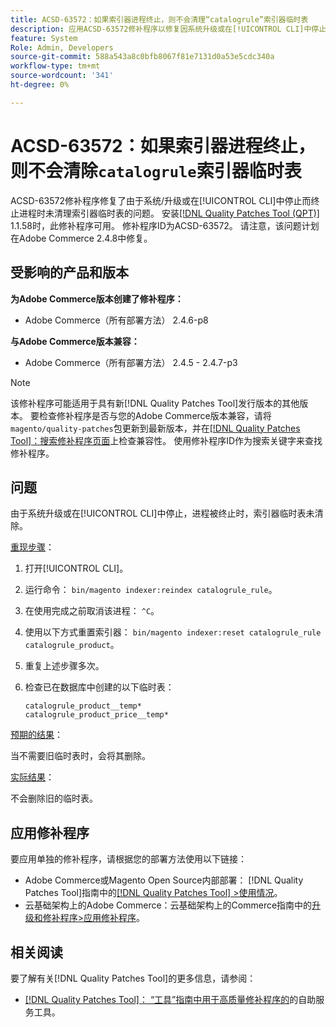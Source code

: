 ```yaml
---
title: ACSD-63572：如果索引器进程终止，则不会清理“catalogrule”索引器临时表
description: 应用ACSD-63572修补程序以修复因系统升级或在[!UICONTROL CLI]中停止进程而终止时，未清理索引器表的Adobe Commerce问题。
feature: System
Role: Admin, Developers
source-git-commit: 588a543a8c0bfb8067f81e7131d0a53e5cdc340a
workflow-type: tm+mt
source-wordcount: '341'
ht-degree: 0%

---
```



# ACSD-63572：如果索引器进程终止，则不会清除`catalogrule`索引器临时表

ACSD-63572修补程序修复了由于系统/升级或在[!UICONTROL CLI]中停止而终止进程时未清理索引器临时表的问题。 安装[[!DNL Quality Patches Tool (QPT)]](/help/tools/quality-patches-tool/quality-patches-tool-to-self-serve-quality-patches.md) 1.1.58时，此修补程序可用。 修补程序ID为ACSD-63572。 请注意，该问题计划在Adobe Commerce 2.4.8中修复。

## 受影响的产品和版本

**为Adobe Commerce版本创建了修补程序：**

* Adobe Commerce（所有部署方法） 2.4.6-p8

**与Adobe Commerce版本兼容：**

* Adobe Commerce（所有部署方法） 2.4.5 - 2.4.7-p3

>[!NOTE]
>
>该修补程序可能适用于具有新[!DNL Quality Patches Tool]发行版本的其他版本。 要检查修补程序是否与您的Adobe Commerce版本兼容，请将`magento/quality-patches`包更新到最新版本，并在[[!DNL Quality Patches Tool]：搜索修补程序页面](https://experienceleague.adobe.com/tools/commerce-quality-patches/index.html)上检查兼容性。 使用修补程序ID作为搜索关键字来查找修补程序。

## 问题

由于系统升级或在[!UICONTROL CLI]中停止，进程被终止时，索引器临时表未清除。

<u>重现步骤</u>：

1. 打开[!UICONTROL CLI]。
1. 运行命令： `bin/magento indexer:reindex catalogrule_rule`。
1. 在使用完成之前取消该进程： `^C`。
1. 使用以下方式重置索引器： `bin/magento indexer:reset catalogrule_rule catalogrule_product`。
1. 重复上述步骤多次。
1. 检查已在数据库中创建的以下临时表：

   ```
   catalogrule_product__temp*
   catalogrule_product_price__temp*
   ```

<u>预期的结果</u>：

当不需要旧临时表时，会将其删除。

<u>实际结果</u>：

不会删除旧的临时表。

## 应用修补程序

要应用单独的修补程序，请根据您的部署方法使用以下链接：

* Adobe Commerce或Magento Open Source内部部署： [!DNL Quality Patches Tool]指南中的[[!DNL Quality Patches Tool] >使用情况](/help/tools/quality-patches-tool/usage.md)。
* 云基础架构上的Adobe Commerce：云基础架构上的Commerce指南中的[升级和修补程序>应用修补程序](https://experienceleague.adobe.com/docs/commerce-cloud-service/user-guide/develop/upgrade/apply-patches.html)。

## 相关阅读

要了解有关[!DNL Quality Patches Tool]的更多信息，请参阅：

* [[!DNL Quality Patches Tool]： “工具”指南中用于高质量修补程序的](/help/tools/quality-patches-tool/quality-patches-tool-to-self-serve-quality-patches.md)的自助服务工具。
